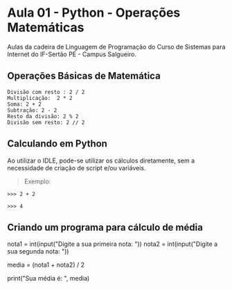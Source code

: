 # Aula 01 - Python - Operações Matemáticas

Aulas da cadeira de Linguagem de Programação do Curso de Sistemas para Internet do IF-Sertão PE - Campus Salgueiro.

## Operações Básicas de Matemática

```
Divisão com resto : 2 / 2
Multiplicação:  2 * 2
Soma: 2 + 2
Subtração: 2 - 2
Resto da divisão: 2 % 2
Divisão sem resto: 2 // 2
```

## Calculando em Python

Ao utilizar o IDLE, pode-se utilizar os cálculos diretamente, sem a necessidade de criação de script e/ou variáveis.

> Exemplo:

```
>>> 2 + 2 

>>> 4
```

## Criando um programa para cálculo de média

nota1 = int(input("Digite a sua primeira nota: "))
nota2 = int(input("Digite a sua segunda nota: "))

media = (nota1 + nota2) / 2

print("Sua média é: ", media)